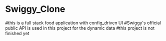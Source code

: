 # Swiggy_Clone
#this is a full stack food application with config_driven UI
#Swiggy's official public API is used in this project for the dynamic data
#this project is not finished yet
